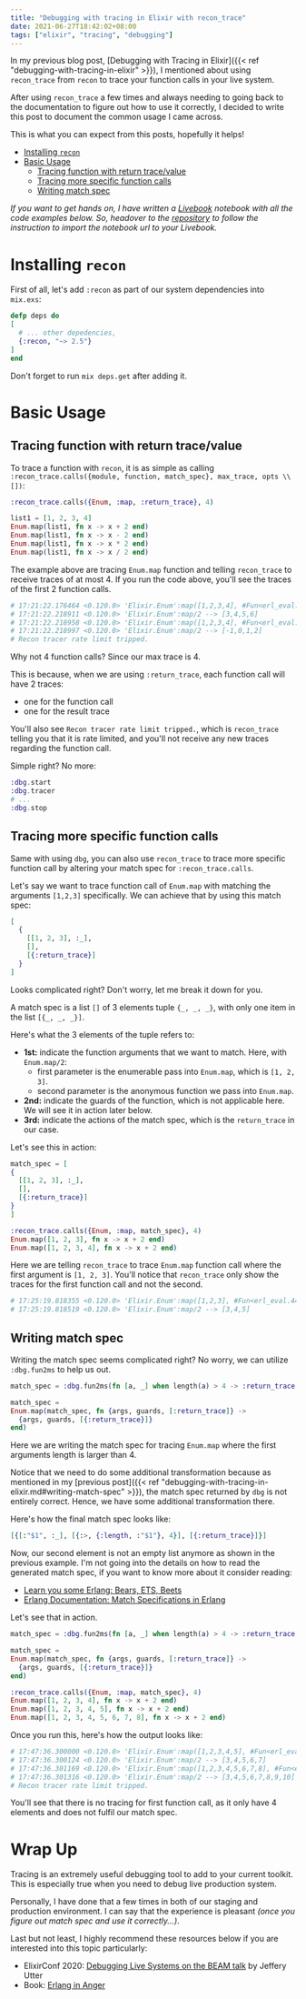 ```yaml
---
title: "Debugging with tracing in Elixir with recon_trace"
date: 2021-06-27T18:42:02+08:00
tags: ["elixir", "tracing", "debugging"]
---
```


In my previous blog post, [Debugging with Tracing in Elixir]({{< ref "debugging-with-tracing-in-elixir" >}}),
I mentioned about using `recon_trace` from `recon` to trace your function
calls in your live system.

After using `recon_trace` a few times and always needing to going back to
the documentation to figure out how to use it correctly, I decided to write
this post to document the common usage I came across.

This is what you can expect from this posts, hopefully it helps!

- [Installing `recon`](#installing-recon)
- [Basic Usage](#basic-usage)
  - [Tracing function with return
    trace/value](#tracing-function-with-return-tracevalue)
  - [Tracing more specific function calls](#tracing-more-specific-function-calls)
  - [Writing match spec](#writing-match-spec)

_If you want to get hands on, I have written a [Livebook][0] notebook with all the
code examples below.  So, headover to the [repository](https://github.com/kw7oe/livebook-notebooks)
to follow the instruction to import the notebook url to your Livebook._

# Installing `recon`

First of all, let's add `:recon` as part of our system dependencies into
`mix.exs`:

```elixir
defp deps do
[
  # ... other depedencies,
  {:recon, "~> 2.5"}
]
end
```

Don't forget to run `mix deps.get` after adding it.

# Basic Usage

## Tracing function with return trace/value

To trace a function with `recon`, it is as simple as
calling `:recon_trace.calls({module, function, match_spec}, max_trace, opts \\ [])`:

```elixir
:recon_trace.calls({Enum, :map, :return_trace}, 4)

list1 = [1, 2, 3, 4]
Enum.map(list1, fn x -> x + 2 end)
Enum.map(list1, fn x -> x - 2 end)
Enum.map(list1, fn x -> x * 2 end)
Enum.map(list1, fn x -> x / 2 end)
```

The example above are tracing `Enum.map` function and telling `recon_trace` to receive
traces of at most 4. If you run the code above, you'll see the traces of the first 2 function calls.

```elixir
# 17:21:22.176464 <0.120.0> 'Elixir.Enum':map([1,2,3,4], #Fun<erl_eval.44.40011524>)
# 17:21:22.218911 <0.120.0> 'Elixir.Enum':map/2 --> [3,4,5,6]
# 17:21:22.218958 <0.120.0> 'Elixir.Enum':map([1,2,3,4], #Fun<erl_eval.44.40011524>)
# 17:21:22.218997 <0.120.0> 'Elixir.Enum':map/2 --> [-1,0,1,2]
# Recon tracer rate limit tripped.
```

Why not 4 function calls? Since our max trace is 4.

This is because, when we are using `:return_trace`, each function call will have 2 traces:

- one for the function call
- one for the result trace

You'll also see `Recon tracer rate limit tripped.`, which is `recon_trace` telling you
that it is rate limited, and you'll not receive any new traces regarding the
function call.

Simple right? No more:


```elixir
:dbg.start
:dbg.tracer
# ...
:dbg.stop
```

## Tracing more specific function calls

Same with using `dbg`, you can also use `recon_trace` to trace more specific
function call by altering your match spec for `:recon_trace.calls`.

Let's say we want to trace function call of `Enum.map` with matching the
arguments `[1,2,3]` specifically. We can achieve that by using this match spec:

```elixir
[
  {
    [[1, 2, 3], :_],
    [],
    [{:return_trace}]
  }
]
```

Looks complicated right? Don't worry, let me break it down for you.

A match spec is a list `[]` of 3 elements tuple `{_, _, _}`, with only one item
in the list `[{_, _, _}]`.

Here's what the 3 elements of the tuple refers to:
- **1st:** indicate the function arguments that we want to match.
Here, with `Enum.map/2`:
  - first parameter is the enumerable pass into `Enum.map`, which is
    `[1, 2, 3]`.
  - second parameter is the anonymous function we pass into `Enum.map`.
- **2nd:** indicate the guards of the function, which is not applicable here.
We will see it in action later below.
- **3rd:** indicate the actions of the match spec, which is the `return_trace` in our case.

Let's see this in action:

```elixir
match_spec = [
{
  [[1, 2, 3], :_],
  [],
  [{:return_trace}]
}
]

:recon_trace.calls({Enum, :map, match_spec}, 4)
Enum.map([1, 2, 3], fn x -> x + 2 end)
Enum.map([1, 2, 3, 4], fn x -> x + 2 end)
```

Here we are telling `recon_trace` to trace `Enum.map` function call where
the first argument is `[1, 2, 3]`. You'll notice that `recon_trace` only show
the traces for the first function call and not the second.

```elixir
# 17:25:19.818355 <0.120.0> 'Elixir.Enum':map([1,2,3], #Fun<erl_eval.44.40011524>)
# 17:25:19.818519 <0.120.0> 'Elixir.Enum':map/2 --> [3,4,5]
```

## Writing match spec

Writing the match spec seems complicated right? No worry,
we can utilize `:dbg.fun2ms` to help us out.

```elixir
match_spec = :dbg.fun2ms(fn [a, _] when length(a) > 4 -> :return_trace end)

match_spec =
Enum.map(match_spec, fn {args, guards, [:return_trace]} ->
  {args, guards, [{:return_trace}]}
end)
```

Here we are writing the match spec for tracing `Enum.map` where the
first arguments length is larger than 4.

Notice that we need to do some additional transformation because
as mentioned in my [previous post]({{< ref
"debugging-with-tracing-in-elixir.md#writing-match-spec" >}}),
the match spec returned by `dbg` is not entirely correct.
Hence, we have some additional transformation there.

Here's how the final match spec looks like:

```elixir
[{[:"$1", :_], [{:>, {:length, :"$1"}, 4}], [{:return_trace}]}]
```

Now, our second element is not an empty list anymore as shown in the previous
example. I'm not going into the details on how to read the generated match spec,
if you want to know more about it consider reading:

- [Learn you some Erlang: Bears, ETS, Beets](https://learnyousomeerlang.com/ets#you-have-been-selected)
- [Erlang Documentation: Match Specifications in Erlang](http://erlang.org/doc/apps/erts/match_spec.html)

Let's see that in action.

```elixir
match_spec = :dbg.fun2ms(fn [a, _] when length(a) > 4 -> :return_trace end)

match_spec =
Enum.map(match_spec, fn {args, guards, [:return_trace]} ->
  {args, guards, [{:return_trace}]}
end)

:recon_trace.calls({Enum, :map, match_spec}, 4)
Enum.map([1, 2, 3, 4], fn x -> x + 2 end)
Enum.map([1, 2, 3, 4, 5], fn x -> x + 2 end)
Enum.map([1, 2, 3, 4, 5, 6, 7, 8], fn x -> x + 2 end)
```

Once you run this, here's how the output looks like:

```elixir
# 17:47:36.300000 <0.120.0> 'Elixir.Enum':map([1,2,3,4,5], #Fun<erl_eval.44.40011524>)
# 17:47:36.300124 <0.120.0> 'Elixir.Enum':map/2 --> [3,4,5,6,7]
# 17:47:36.301169 <0.120.0> 'Elixir.Enum':map([1,2,3,4,5,6,7,8], #Fun<erl_eval.44.40011524>)
# 17:47:36.301316 <0.120.0> 'Elixir.Enum':map/2 --> [3,4,5,6,7,8,9,10]
# Recon tracer rate limit tripped.
```

You'll see that there is no tracing for first function call, as it only have 4 elements and
does not fulfil our match spec.

# Wrap Up

Tracing is an extremely useful debugging tool to add to your current
toolkit. This is especially true when you need to debug live production
system.

Personally, I have done that a few times in both of our staging and production
environment. I can say that the experience is pleasant _(once you figure out
match spec and use it correctly...)_.

Last but not least, I highly recommend these resources below
if you are interested into this topic particularly:

- ElixirConf 2020: [Debugging Live Systems on the BEAM talk][1] by Jeffery Utter
- Book: [Erlang in Anger][2]

[0]: https://github.com/elixir-nx/livebook
[1]: https://www.youtube.com/watch?v=sR9h3DZAA74
[2]: https://www.erlang-in-anger.com/
